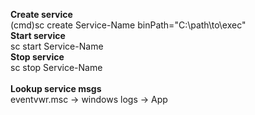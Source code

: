 **Create service**<br/>
(cmd)sc create Service-Name binPath="C:\\path\\to\\exec"<br/>
**Start service**<br/>
sc start Service-Name<br/>
**Stop service**<br/>
sc stop Service-Name<br/>
<br/>
**Lookup service msgs**<br/>
eventvwr.msc -> windows logs -> App<br/>
